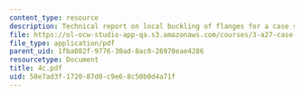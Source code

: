 ```yaml
---
content_type: resource
description: Technical report on local buckling of flanges for a case study.
file: https://ol-ocw-studio-app-qa.s3.amazonaws.com/courses/3-a27-case-studies-in-forensic-metallurgy-fall-2007/50e7ad3f172087d0c9e68c50b0d4a71f_4c.pdf
file_type: application/pdf
parent_uid: 1fba082f-9776-30ad-8ac0-26970eae4286
resourcetype: Document
title: 4c.pdf
uid: 50e7ad3f-1720-87d0-c9e6-8c50b0d4a71f
---
```

